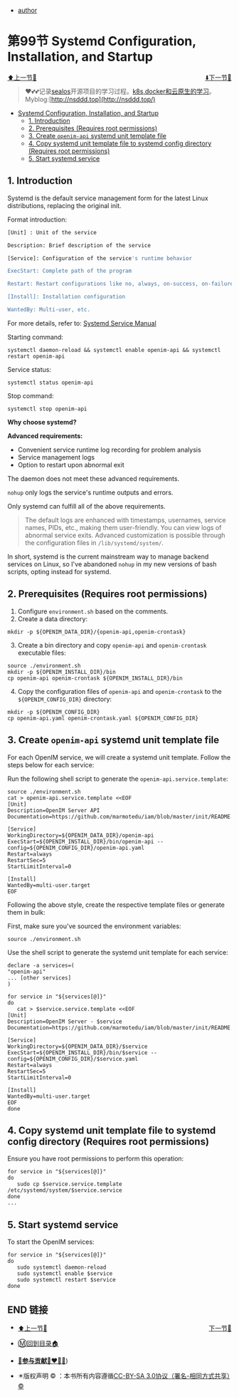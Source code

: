 + [author](http://nsddd.top)

# 第99节 Systemd Configuration, Installation, and Startup

<div><a href = '98.md' style='float:left'>⬆️上一节🔗  </a><a href = '100.md' style='float: right'>  ⬇️下一节🔗</a></div>
<br>

> ❤️💕💕记录[sealos](https://github.com/cubxxw/sealos)开源项目的学习过程。[k8s,docker和云原生的学习](https://github.com/cubxxw/sealos)。Myblog:[http://nsddd.top](http://nsddd.top/)

- [Systemd Configuration, Installation, and Startup](#systemd-configuration-installation-and-startup)
  - [1. Introduction](#1-introduction)
  - [2. Prerequisites (Requires root permissions)](#2-prerequisites-requires-root-permissions)
  - [3. Create `openim-api` systemd unit template file](#3-create-openim-api-systemd-unit-template-file)
  - [4. Copy systemd unit template file to systemd config directory (Requires root permissions)](#4-copy-systemd-unit-template-file-to-systemd-config-directory-requires-root-permissions)
  - [5. Start systemd service](#5-start-systemd-service)

## 1. Introduction

Systemd is the default service management form for the latest Linux distributions, replacing the original init.

Format introduction:

```bash
[Unit] : Unit of the service

Description: Brief description of the service

[Service]: Configuration of the service's runtime behavior

ExecStart: Complete path of the program

Restart: Restart configurations like no, always, on-success, on-failure, on-abnormal, on-abort, on-watchdog

[Install]: Installation configuration

WantedBy: Multi-user, etc.
```

For more details, refer to: [Systemd Service Manual](https://www.freedesktop.org/software/systemd/man/systemd.service.html)

Starting command:

```
systemctl daemon-reload && systemctl enable openim-api && systemctl restart openim-api
```

Service status:

```
systemctl status openim-api
```

Stop command:

```
systemctl stop openim-api
```

**Why choose systemd?**

**Advanced requirements:**

- Convenient service runtime log recording for problem analysis
- Service management logs
- Option to restart upon abnormal exit

The daemon does not meet these advanced requirements.

`nohup` only logs the service's runtime outputs and errors.

Only systemd can fulfill all of the above requirements.

> The default logs are enhanced with timestamps, usernames, service names, PIDs, etc., making them user-friendly. You can view logs of abnormal service exits. Advanced customization is possible through the configuration files in `/lib/systemd/system/`.

In short, systemd is the current mainstream way to manage backend services on Linux, so I've abandoned `nohup` in my new versions of bash scripts, opting instead for systemd.

## 2. Prerequisites (Requires root permissions)

1. Configure `environment.sh` based on the comments.
2. Create a data directory:

```
mkdir -p ${OPENIM_DATA_DIR}/{openim-api,openim-crontask}
```

3. Create a bin directory and copy `openim-api` and `openim-crontask` executable files:

```
source ./environment.sh
mkdir -p ${OPENIM_INSTALL_DIR}/bin
cp openim-api openim-crontask ${OPENIM_INSTALL_DIR}/bin
```

4. Copy the configuration files of `openim-api` and `openim-crontask` to the `${OPENIM_CONFIG_DIR}` directory:

```
mkdir -p ${OPENIM_CONFIG_DIR}
cp openim-api.yaml openim-crontask.yaml ${OPENIM_CONFIG_DIR}
```

## 3. Create `openim-api` systemd unit template file

For each OpenIM service, we will create a systemd unit template. Follow the steps below for each service:

Run the following shell script to generate the `openim-api.service.template`:

```
source ./environment.sh
cat > openim-api.service.template <<EOF
[Unit]
Description=OpenIM Server API
Documentation=https://github.com/marmotedu/iam/blob/master/init/README.md

[Service]
WorkingDirectory=${OPENIM_DATA_DIR}/openim-api
ExecStart=${OPENIM_INSTALL_DIR}/bin/openim-api --config=${OPENIM_CONFIG_DIR}/openim-api.yaml
Restart=always
RestartSec=5
StartLimitInterval=0

[Install]
WantedBy=multi-user.target
EOF
```

Following the above style, create the respective template files or generate them in bulk:

First, make sure you've sourced the environment variables:

```
source ./environment.sh
```

Use the shell script to generate the systemd unit template for each service:

```
declare -a services=(
"openim-api"
... [other services]
)

for service in "${services[@]}"
do
   cat > $service.service.template <<EOF
[Unit]
Description=OpenIM Server - $service
Documentation=https://github.com/marmotedu/iam/blob/master/init/README.md

[Service]
WorkingDirectory=${OPENIM_DATA_DIR}/$service
ExecStart=${OPENIM_INSTALL_DIR}/bin/$service --config=${OPENIM_CONFIG_DIR}/$service.yaml
Restart=always
RestartSec=5
StartLimitInterval=0

[Install]
WantedBy=multi-user.target
EOF
done
```

## 4. Copy systemd unit template file to systemd config directory (Requires root permissions)

Ensure you have root permissions to perform this operation:

```
for service in "${services[@]}"
do
   sudo cp $service.service.template /etc/systemd/system/$service.service
done
...
```

## 5. Start systemd service

To start the OpenIM services:

```
for service in "${services[@]}"
do
   sudo systemctl daemon-reload 
   sudo systemctl enable $service 
   sudo systemctl restart $service
done
```



## END 链接
<ul><li><div><a href = '98.md' style='float:left'>⬆️上一节🔗  </a><a href = '100.md' style='float: right'>  ️下一节🔗</a></div></li></ul>

+ [Ⓜ️回到目录🏠](../README.md)

+ [**🫵参与贡献💞❤️‍🔥💖**](https://nsddd.top/archives/contributors))

+ ✴️版权声明 &copy; ：本书所有内容遵循[CC-BY-SA 3.0协议（署名-相同方式共享）&copy;](http://zh.wikipedia.org/wiki/Wikipedia:CC-by-sa-3.0协议文本) 
